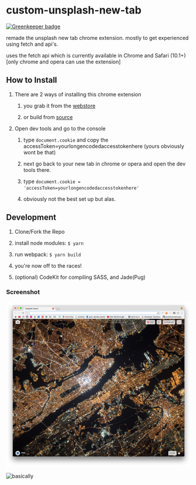 # custom-unsplash-new-tab

[![Greenkeeper badge](https://badges.greenkeeper.io/mcansh/unsplash-new-tab.svg)](https://greenkeeper.io/)

remade the unsplash new tab chrome extension. mostly to get experienced using fetch and api's.

uses the fetch api which is currently available in Chrome and Safari (10.1+)[only chrome and opera can use the extension]

## How to Install
1. There are 2 ways of installing this chrome extension

    1. you grab it from the [webstore](https://chrome.google.com/webstore/detail/custom-unsplash-instant/jakkljefkjcncpdibfmogcbdhonbiplp)

    2. or build from [source](https://github.com/mcansh/unsplash-new-tab/releases/latest)

2. Open dev tools and go to the console
    1. type `document.cookie` and copy the accessToken=yourlongencodedaccesstokenhere (yours obviously wont be that)

    2. next go back to your new tab in chrome or opera and open the dev tools there.

    3. type `document.cookie = 'accessToken=yourlongencodedaccesstokenhere'`

    4. obviously not the best set up but alas.

## Development
1. Clone/Fork the Repo

2. install node modules: `$ yarn`

3. run webpack: `$ yarn build`

4. you're now off to the races!

5. (optional) CodeKit for compiling SASS, and Jade(Pug)

### Screenshot
![Screenshot](screenshot.jpg)

![basically](http://weknowmemes.com/wp-content/uploads/2013/11/i-made-this-comic.jpg)
